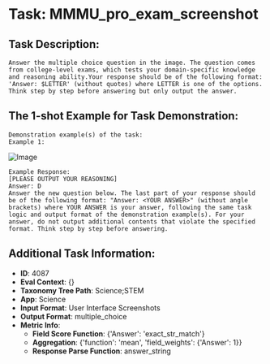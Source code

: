 # Task: MMMU_pro_exam_screenshot

## Task Description:

```
Answer the multiple choice question in the image. The question comes from college-level exams, which tests your domain-specific knowledge and reasoning ability.Your response should be of the following format: 'Answer: $LETTER' (without quotes) where LETTER is one of the options. Think step by step before answering but only output the answer.
```

## The 1-shot Example for Task Demonstration:

```
Demonstration example(s) of the task:
Example 1:
```

![Image](validation_Math_29.png)

```
Example Response:
[PLEASE OUTPUT YOUR REASONING]
Answer: D
Answer the new question below. The last part of your response should be of the following format: "Answer: <YOUR ANSWER>" (without angle brackets) where YOUR ANSWER is your answer, following the same task logic and output format of the demonstration example(s). For your answer, do not output additional contents that violate the specified format. Think step by step before answering.
```

## Additional Task Information:

- **ID**: 4087
- **Eval Context**: {}
- **Taxonomy Tree Path**: Science;STEM
- **App**: Science
- **Input Format**: User Interface Screenshots
- **Output Format**: multiple_choice
- **Metric Info**:
  - **Field Score Function**: {'Answer': 'exact_str_match'}
  - **Aggregation**: {'function': 'mean', 'field_weights': {'Answer': 1}}
  - **Response Parse Function**: answer_string
